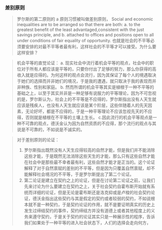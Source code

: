 ### 差别原则
> 罗尔斯的第二原则的 a 原则习惯被叫做差别原则，
> Social and economic inequalities are to be arranged so that there are both:
  > a. to the greatest benefit of the least advantaged,consistent with the just savings principle, and
  > b. attached to offices and positions open to all under conditions of fair equality of opportunity.
> 也就是社会的不平等必须要安排的对最不平等者最有利，这样社会的不平等才可以接受。为什么要这样安排？

> 机会平等的直觉论证：
> a. 现实社会中流行着机会平等的观点，社会中的职位对于所有人都应该是平等的，只要你付出了足够的努力，那么你获得的高收入就是应得的。为何这样的观点会流行，因为其保证了每个人的境遇取决于她们的选择而并非她们的境况，于是我的遭遇，就只取决于我的表现而并非种族、性别和家庭。
> b. 然而所谓的机会平等其实是植根于一种不平等的基础之上，以至于其实并非是一种足够有说服力的平等理论，因为不可忽视的是，罗尔斯认为，社会上的不平等是不应得的，罗尔斯指出没有人天生就应该是残疾人，也没有人天生就应该是某个阶层，这些伴随着人的先天因素，无论好坏，都是不应得的，于是一种平等理论不应该忽视先天的不应得，否则就是植根在不平等的土壤上生长。
> c.因此流行的机会平等观点是一种不可靠的观点，德沃金认为因为自然资质的不应得，那个流行的观点与其说是不可靠的，不如说是不诚实的。

> 对于差别原则的论证：
> 1. 罗尔斯指出既然没有人天生应得较高的自然才能，但是我们并不能消除这些才能，于是既然无法消除这些天生的才能，那么只有这些自然才能在社会中是那些最不幸者最有利，这些自然才能才是正当的。这个论证解释了对于自然禀赋的差别的不平等，但是因为只覆盖自然禀赋，却不能解释社会境况的不平等，于是罗尔斯提出了第二个论证。
> 2. 第二论证是建立在契约之上的论证，但是在讨论第二论证之前，让我们先来讨论为什么要建立在契约之上，关于社会契约自霍布斯开始就有系统而详细的论证，但是无论是霍布斯还是洛克抑或是卢梭的社会契约论证，德沃金指出这些契约与其是假定的契约或者较弱的契约，不如说根本就不是一种契约，于是契约论证的作用，就不是要证明真实的历史上发生过缔结契约的事件，契约缔结方并没有道德上或者其他程度上的义务来遵守契约，于是关于契约的论证其实只是一种展示性的程序，告诉我们如果处于一种平等的进入社会状态下，人们的选择会走向何方，